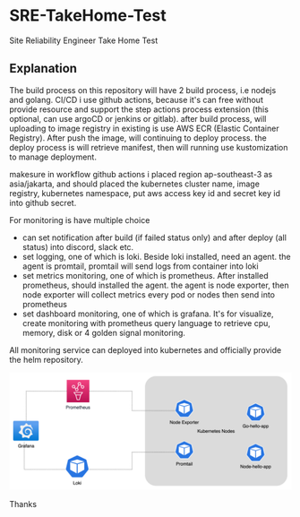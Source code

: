 # SRE-TakeHome-Test
Site Reliability Engineer Take Home Test

## Explanation

The build process on this repository will have 2 build process, i.e nodejs and golang. CI/CD i use github actions, because it's can free without provide resource and support the step actions process extension (this optional, can use argoCD or jenkins or gitlab). after build process, will uploading to image registry in existing is use AWS ECR (Elastic Container Registry). After push the image, will continuing to deploy process. the deploy process is will retrieve manifest, then will running use kustomization to manage deployment.

makesure in workflow github actions i placed region ap-southeast-3 as asia/jakarta, and should placed the kubernetes cluster name, image registry, kubernetes namespace, put aws access key id and secret key id into github secret.

For monitoring is have multiple choice

- can set notification after build (if failed status only) and after deploy (all status) into discord, slack etc.
- set logging, one of which is loki. Beside loki installed, need an agent. the agent is promtail, promtail will send logs from container into loki
- set metrics monitoring, one of which is prometheus. After installed prometheus, should installed the agent. the agent is node exporter, then node exporter will collect metrics every pod or nodes then send into prometheus
- set dashboard monitoring, one of which is grafana. It's for visualize, create monitoring with prometheus query language to retrieve cpu, memory, disk or 4 golden signal monitoring.

All monitoring service can deployed into kubernetes and officially provide the helm repository.

![monitoring-logging](simple-design-monitoring-logging.png)

Thanks

